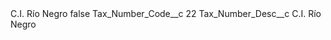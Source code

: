 <?xml version="1.0" encoding="UTF-8"?>
<CustomMetadata xmlns="http://soap.sforce.com/2006/04/metadata" xmlns:xsi="http://www.w3.org/2001/XMLSchema-instance" xmlns:xsd="http://www.w3.org/2001/XMLSchema">
    <label>C.I. Río Negro</label>
    <protected>false</protected>
    <values>
        <field>Tax_Number_Code__c</field>
        <value xsi:type="xsd:string">22</value>
    </values>
    <values>
        <field>Tax_Number_Desc__c</field>
        <value xsi:type="xsd:string">C.I. Río Negro</value>
    </values>
</CustomMetadata>
